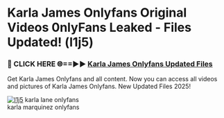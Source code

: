 # Karla James Onlyfans Original Videos 0nlyFans Leaked - Files Updated! (l1j5)

<h3>🔴 CLICK HERE 🌐==►► <a href="https://tinyurl.com/2wckxsce" rel="nofollow">Karla James Onlyfans Updated Files</a></h3>

Get Karla James Onlyfans and all content. Now you can access all videos and pictures of Karla James Onlyfans. New Updated Files 2025!

[![l1j5](https://i.imgur.com/AFduVYN.gif)](https://tinyurl.com/2wckxsce)
karla lane onlyfans<br>
karla marquinez onlyfans